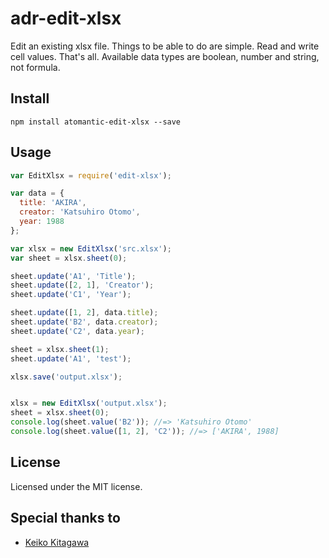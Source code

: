 # adr-edit-xlsx

Edit an existing xlsx file. Things to be able to do are simple. Read and write cell values. That's all. Available data types are boolean, number and string, not formula.


## Install

```shell
npm install atomantic-edit-xlsx --save
```


## Usage

```js
var EditXlsx = require('edit-xlsx');

var data = {
  title: 'AKIRA',
  creator: 'Katsuhiro Otomo',
  year: 1988
};

var xlsx = new EditXlsx('src.xlsx');
var sheet = xlsx.sheet(0);

sheet.update('A1', 'Title');
sheet.update([2, 1], 'Creator');
sheet.update('C1', 'Year');

sheet.update([1, 2], data.title);
sheet.update('B2', data.creator);
sheet.update('C2', data.year);

sheet = xlsx.sheet(1);
sheet.update('A1', 'test');

xlsx.save('output.xlsx');


xlsx = new EditXlsx('output.xlsx');
sheet = xlsx.sheet(0);
console.log(sheet.value('B2')); //=> 'Katsuhiro Otomo'
console.log(sheet.value([1, 2], 'C2')); //=> ['AKIRA', 1988]
```

## License

Licensed under the MIT license.


## Special thanks to

* [Keiko Kitagawa](http://official.stardust.co.jp/keiko/)
